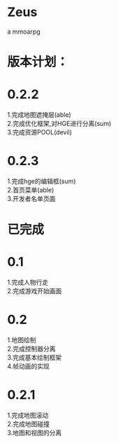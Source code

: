 Zeus
====

a mmoarpg

版本计划：
=========

0.2.2
=====
1.完成地图遮掩层(able)  
2.完成优化框架,对HGE进行分离(sum)  
3.完成资源POOL(devil)

0.2.3
=====
1.完成hge的编辑框(sum)  
2.首页菜单(able)  
3.开发者名单页面
  
  
  
已完成
======

0.1
===
1.完成人物行走  
2.完成游戏开始画面

0.2
===
1.地图绘制  
2.完成控制器分离  
3.完成基本绘制框架  
4.帧动画的实现

0.2.1
=====
1.完成地图滚动  
2.完成地图碰撞  
3.地图和视图的分离


